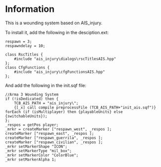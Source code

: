 # Information

This is a wounding system based on AIS_injury.

To install it, add the following in the desciption.ext:
```
respawn = 3;
respawndelay = 10;

class RscTitles {
	#include "ais_injury\dialogs\rscTitlesAIS.hpp"
};
class CfgFunctions {
	#include "ais_injury\cfgFunctionsAIS.hpp"
};
```

And add the following in the init.sqf file:
```
//Arma 3 Wounding System
if (!isDedicated) then {
	TCB_AIS_PATH = "ais_injury\";
	{[_x] call compile preprocessFile (TCB_AIS_PATH+"init_ais.sqf")} forEach (if (isMultiplayer) then {playableUnits} else {switchableUnits});
};
_respos = getPos player;
_mrkr = createMarker ["respawn_west", _respos ];
createMarker ["respawn_east", _respos ];
createMarker ["respawn_guerrila", _respos ];
createMarker ["respawn_civilian", _respos ];
_mrkr setMarkerShape "ICON";
_mrkr setMarkerType "mil_box";
_mrkr setMarkerColor "ColorBlue";
_mrkr setMarkerAlpha 1;
```